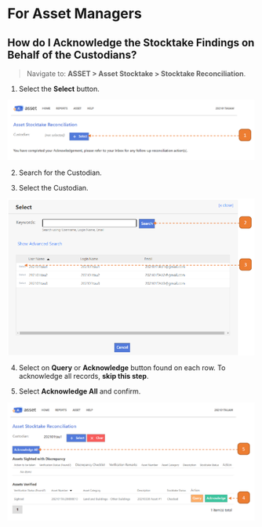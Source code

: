 # For Asset Managers

## How do I Acknowledge the Stocktake Findings on Behalf of the Custodians?

> Navigate to: **ASSET > Asset Stocktake > Stocktake Reconciliation**.

1. Select the **Select** button.

![](images/ASFAM12.png "ASFAM12")

2. Search for the Custodian.

3. Select the Custodian.

![](images/ASFAM13.png "ASFAM13")

4. Select on **Query** or **Acknowledge** button found on each row. 
To acknowledge all records, **skip this step**.

5. Select **Acknowledge All** and confirm.

![](images/ASFAM14.png "ASFAM14")
